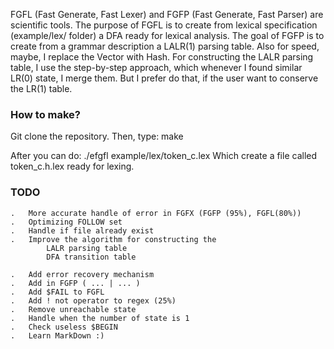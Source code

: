 FGFL (Fast Generate, Fast Lexer) and FGFP (Fast Generate, Fast Parser)
are scientific tools.
The purpose of FGFL is to create from lexical specification (example/lex/ folder)
a DFA ready for lexical analysis.
The goal of FGFP is to create from a grammar description a LALR(1) parsing table.
Also for speed, maybe, I replace the Vector with Hash.
For constructing the LALR parsing table, I use the step-by-step approach, which
whenever I found similar LR(0) state, I merge them.
But I prefer do that, if the user want to conserve the LR(1) table.

### How to make? ###
Git clone the repository.
Then, type: make

After you can do: ./efgfl example/lex/token_c.lex
Which create a file called token_c.h.lex ready for lexing.

### TODO ###
    .   More accurate handle of error in FGFX (FGFP (95%), FGFL(80%))
    .   Optimizing FOLLOW set
    .   Handle if file already exist
    .   Improve the algorithm for constructing the
            LALR parsing table
            DFA transition table

    .   Add error recovery mechanism
    .   Add in FGFP ( ... | ... )
    .   Add $FAIL to FGFL
    .   Add ! not operator to regex (25%)
    .   Remove unreachable state
    .   Handle when the number of state is 1
    .   Check useless $BEGIN
    .   Learn MarkDown :)

